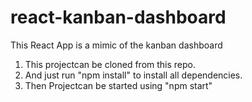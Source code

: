 # react-kanban-dashboard
This React App is a mimic of the  kanban dashboard

1. This projectcan be cloned from this repo.
2. And just run "npm install" to install all dependencies.
3. Then Projectcan be started using "npm start"
